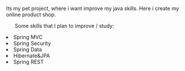Its my pet project, where i want improve my java skills. Here i create my online product shop.

<ul>Some skills that I plan to improve / study:</ul>
    <li>Spring MVC</li>
    <li>Spring Security</li>
    <li>Spring Data</li>
    <li>Hibernate&JPA</li>
    <li>Spring REST</li>
